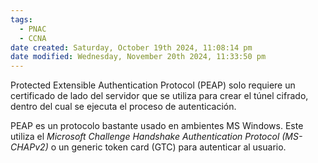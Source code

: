 ```yaml
---
tags:
  - PNAC
  - CCNA
date created: Saturday, October 19th 2024, 11:08:14 pm
date modified: Wednesday, November 20th 2024, 11:33:50 pm
---
```

Protected Extensible Authentication Protocol (PEAP) solo requiere un certificado de lado del servidor que se utiliza para crear el túnel cifrado, dentro del cual se ejecuta el proceso de autenticación. 

PEAP es un protocolo bastante usado en ambientes MS Windows. Este utiliza el _Microsoft Challenge Handshake Authentication Protocol (MS-CHAPv2)_ o un generic token card (GTC) para autenticar al usuario. 